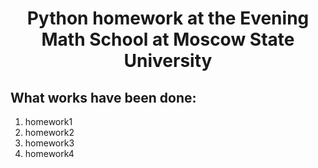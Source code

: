 <h1 align="center">Python homework at the Evening Math School at Moscow State University

## What works have been done:
1. homework1
2. homework2
3. homework3
4. homework4
